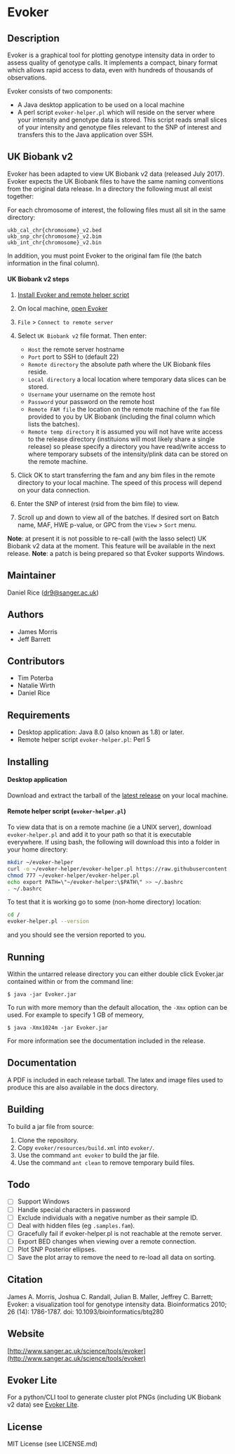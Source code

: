 Evoker
======

Description
-----------
Evoker is a graphical tool for plotting genotype intensity data in order to assess quality of genotype calls. It implements a compact, binary format which allows rapid access to data, even with hundreds of thousands of observations.

Evoker consists of two components:

* A Java desktop application to be used on a local machine
* A perl script `evoker-helper.pl` which will reside on the server where your intensity and genotype data is stored. This script reads small slices of your intensity and genotype files relevant to the SNP of interest and transfers this to the Java application over SSH.

UK Biobank v2
-------------
Evoker has been adapted to view UK Biobank v2 data (released July 2017). Evoker expects the UK Biobank files to have the same naming conventions from the original data release. In a directory the following must all exist together:

For each chromosome of interest, the following files must all sit in the same directory:

```
ukb_cal_chr{chromosome}_v2.bed
ukb_snp_chr{chromosome}_v2.bim
ukb_int_chr{chromosome}_v2.bin
```

In addition, you must point Evoker to the original fam file (the batch information in the final column).

#### UK Biobank v2 steps

1. [Install Evoker and remote helper script](https://github.com/wtsi-medical-genomics/evoker#installing)
2. On local machine, [open Evoker](https://github.com/wtsi-medical-genomics/evoker#running)
3. `File` > `Connect to remote server`
4. Select `UK Biobank v2` file format. Then enter:

    * `Host` the remote server hostname
    * `Port` port to SSH to (default 22)
    * `Remote directory` the absolute path where the UK Biobank files reside.
    * `Local directory` a local location where temporary data slices can be stored.
    * `Username` your username on the remote host
    * `Password` your password on the remote host
    * `Remote FAM file` the location on the remote machine of the `fam` file provided to you by UK Biobank (including the final column which lists the batches).
    * `Remote temp directory` it is assumed you will not have write access to the release directory (instituions will most likely share a single release) so please specify a directory you have read/write access to where temporary subsets of the intensity/plink data can be stored on the remote machine.

5. Click OK to start transferring the fam and any bim files in the remote directory to your local machine. The speed of this process will depend on your data connection.
6. Enter the SNP of interest (rsid from the bim file) to view.
7. Scroll up and down to view all of the batches. If desired sort on Batch name, MAF, HWE p-value, or GPC from the `View` > `Sort` menu.

**Note**: at present it is not possible to re-call (with the lasso select) UK Biobank v2 data at the moment. This feature will be available in the next release.
**Note**: a patch is being prepared so that Evoker supports Windows.


Maintainer
----------
Daniel Rice (dr9@sanger.ac.uk)

Authors
-------
* James Morris
* Jeff Barrett

Contributors
------------
* Tim Poterba
* Natalie Wirth
* Daniel Rice

Requirements
------------
* Desktop application: Java 8.0 (also known as 1.8) or later.
* Remote helper script `evoker-helper.pl`: Perl 5

Installing
----------
#### Desktop application
Download and extract the tarball of the [latest release](https://github.com/wtsi-medical-genomics/evoker/releases) on your local machine.

#### Remote helper script (`evoker-helper.pl`)
To view data that is on a remote machine (ie a UNIX server), download `evoker-helper.pl` and add it to your path so that it is executable everywhere. If using bash, the following will download this into a folder in your home directory:

```bash
mkdir ~/evoker-helper
curl -o ~/evoker-helper/evoker-helper.pl https://raw.githubusercontent.com/wtsi-medical-genomics/evoker/master/src/resources/evoker-helper.pl
chmod 777 ~/evoker-helper/evoker-helper.pl
echo export PATH=\"~/evoker-helper:\$PATH\" >> ~/.bashrc
. ~/.bashrc
```

To test that it is working go to some (non-home directory) location:

```bash
cd /
evoker-helper.pl --version
```

and you should see the version reported to you.


Running
-------
Within the untarred release directory you can either double click Evoker.jar contained within or from the command line:

```
$ java -jar Evoker.jar
```

To run with more memory than the default allocation, the ```-Xmx``` option can be used. For example to specify 1 GB of memeory,

```
$ java -Xmx1024m -jar Evoker.jar
```

For more information see the documentation included in the release.

Documentation
-------------
A PDF is included in each release tarball. The latex and image files used to produce this are also available in the docs directory.

Building
--------
To build a jar file from source:

1. Clone the repository.
2. Copy ```evoker/resources/build.xml``` into ```evoker/```.
3. Use the command ```ant evoker``` to build the jar file.
4. Use the command ```ant clean``` to remove temporary build files.

Todo
----
- [ ] Support Windows
- [ ] Handle special characters in password
- [ ] Exclude individuals with a negative number as their sample ID.
- [ ] Deal with hidden files (eg `.samples.fam`).
- [ ] Gracefully fail if evoker-helper.pl is not reachable at the remote server.
- [ ] Export BED changes when viewing over a remote connection.
- [ ] Plot SNP Posterior ellipses.
- [ ] Save the plot array to remove the need to re-load all data on sorting.

Citation
--------
James A. Morris, Joshua C. Randall, Julian B. Maller, Jeffrey C. Barrett; Evoker: a visualization tool for genotype intensity data. Bioinformatics 2010; 26 (14): 1786-1787. doi: 10.1093/bioinformatics/btq280

Website
-------
[http://www.sanger.ac.uk/science/tools/evoker](http://www.sanger.ac.uk/science/tools/evoker)


Evoker Lite
-----------
For a python/CLI tool to generate cluster plot PNGs (including UK Biobank v2 data) see [Evoker Lite](https://github.com/dlrice/evoker-lite).

License
-------
MIT License (see LICENSE.md)
